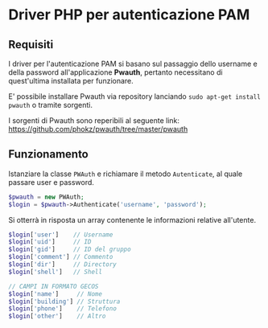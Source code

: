 # Driver PHP per autenticazione PAM

## Requisiti
I driver per l'autenticazione PAM si basano sul passaggio dello username e della password all'applicazione **Pwauth**, pertanto necessitano di quest'ultima installata per funzionare.

E' possibile installare Pwauth via repository lanciando `sudo apt-get install pwauth` o tramite sorgenti.  

I sorgenti di Pwauth sono reperibili al seguente link: https://github.com/phokz/pwauth/tree/master/pwauth

## Funzionamento
Istanziare la classe `PWAuth` e richiamare il metodo `Autenticate`, al quale passare user e password.

``` php
$pwauth = new PWAuth;
$login = $pwauth->Authenticate('username', 'password');
```

Si otterrà in risposta un array contenente le informazioni relative all'utente.
``` php
$login['user']    // Username
$login['uid']     // ID
$login['gid']     // ID del gruppo
$login['comment'] // Commento
$login['dir']     // Directory
$login['shell']   // Shell

// CAMPI IN FORMATO GECOS
$login['name']     // Nome
$login['building'] // Struttura
$login['phone']    // Telefono
$login['other']    // Altro
```